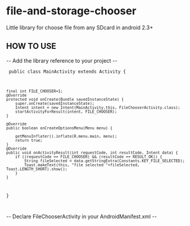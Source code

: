 file-and-storage-chooser
===================

Little library for choose file from any SDcard in android 2.3+


HOW TO USE
-------------------
-- Add the library reference to your project --


<code> public class MainActivity extends Activity {

	final int FILE_CHOOSER=1; 
	@Override
	protected void onCreate(Bundle savedInstanceState) {
		super.onCreate(savedInstanceState);
		Intent intent = new Intent(MainActivity.this, FileChooserActivity.class);
		startActivityForResult(intent, FILE_CHOOSER);
	}

	@Override
	public boolean onCreateOptionsMenu(Menu menu) {
		
		getMenuInflater().inflate(R.menu.main, menu);
		return true;
	}
	@Override
	public void onActivityResult(int requestCode, int resultCode, Intent data) {
	    if ((requestCode == FILE_CHOOSER) && (resultCode == RESULT_OK)) {
	        String fileSelected = data.getStringExtra(Constants.KEY_FILE_SELECTED);
	        Toast.makeText(this, "file selected "+fileSelected, Toast.LENGTH_SHORT).show();
	    }                   
	}

}

</code> 


-- Declare FileChooserActivity in your AndroidManifest.xml --

<code>  <activity
        	android:label="@string/app_name"
        	android:name="com.rosyhat9.filestoragechooser.ui.FileChooserActivity" >    
	</activity>
</code>
